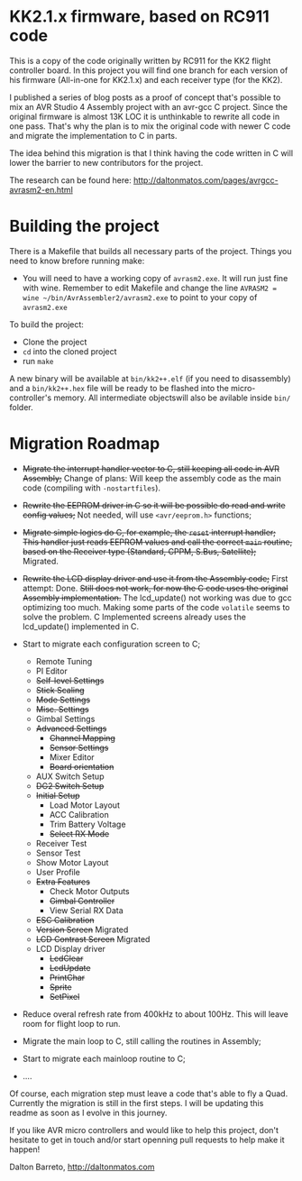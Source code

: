 # KK2.1.x firmware, based on RC911 code

This is a copy of the code originally written by RC911 for the KK2 flight controller board. In this project you will find one branch for each version of his firmware (All-in-one for KK2.1.x) and each receiver type (for the KK2).

I published a series of blog posts as a proof of concept that's possible to mix an AVR Studio 4 Assembly project with an avr-gcc C project. Since the original firmware is almost 13K LOC it is unthinkable to rewrite all code in one pass. That's why the plan is to mix the original code with newer C code and migrate the implementation to C in parts.

The idea behind this migration is that I think having the code written in C will lower the barrier to new contributors for the project.

The research can be found here: http://daltonmatos.com/pages/avrgcc-avrasm2-en.html 

# Building the project

There is a Makefile that builds all necessary parts of the project. Things you need to know brefore running make:

 * You will need to have a working copy of ``avrasm2.exe``. It will run just fine with wine. Remember to edit Makefile and change the line ``AVRASM2 = wine ~/bin/AvrAssembler2/avrasm2.exe`` to point to your copy of ``avrasm2.exe``

To build the project:
 * Clone the project
 * ``cd`` into the cloned project
 * run ``make``

A new binary will be available at ``bin/kk2++.elf`` (if you need to disassembly) and a ``bin/kk2++.hex`` file will be ready to be flashed into the micro-controller's memory. All intermediate objectswill also be avilable inside ``bin/`` folder.


# Migration Roadmap

 * ~~Migrate the interrupt handler vector to C, still keeping all code in AVR Assembly;~~ Change of plans: Will keep the assembly code as the main code (compiling with ``-nostartfiles``).
 * ~~Rewrite the EEPROM driver in C so it will be possible do read and write config values;~~ Not needed, will use ``<avr/eeprom.h>`` functions;
 * ~~Migrate simple logics do C, for example, the ``reset`` interrupt handler; This handler just reads EEPROM values and call the correct ``main`` routine, based on the Receiver type (Standard, CPPM, S.Bus, Satellite);~~ Migrated.
 * ~~Rewrite the LCD display driver and use it from the Assembly code;~~ First attempt: Done. ~~Still does not work, for now the C code uses the original Assembly implementation.~~ The lcd_update() not working was due to gcc optimizing too much. Making some parts of the code ``volatile`` seems to solve the problem. C Implemented screens already uses the lcd_update() implemented in C.
 * Start to migrate each configuration screen to C;

   * Remote Tuning
   * PI Editor
   * ~~Self-level Settings~~
   * ~~Stick Scaling~~
   * ~~Mode Settings~~
   * ~~Misc. Settings~~
   * Gimbal Settings
   * ~~Advanced Settings~~
     * ~~Channel Mapping~~
     * ~~Sensor Settings~~
     * Mixer Editor
     * ~~Board orientation~~
   * AUX Switch Setup
   * ~~DG2 Switch Setup~~
   * ~~Initial Setup~~
     * Load Motor Layout
     * ACC Calibration
     * Trim Battery Voltage
     * ~~Select RX Mode~~
   * Receiver Test
   * Sensor Test
   * Show Motor Layout
   * User Profile
   * ~~Extra Features~~
     * Check Motor Outputs
     * ~~Gimbal Controller~~
     * View Serial RX Data
   * ~~ESC Calibration~~
   * ~~Version Screen~~ Migrated
   * ~~LCD Contrast Screen~~ Migrated
   * LCD Display driver
     * ~~LcdClear~~
     * ~~LcdUpdate~~
     * ~~PrintChar~~
     * ~~Sprite~~
     * ~~SetPixel~~
 * Reduce overal refresh rate from 400kHz to about 100Hz. This will leave room for flight loop to run.
 * Migrate the main loop to C, still calling the routines in Assembly;
 * Start to migrate each mainloop routine to C;
 * ....


Of course, each migration step must leave a code that's able to fly a Quad. Currently the migration is still in the first steps. I will be updating this readme as soon as I evolve in this journey.

If you like AVR micro controllers and would like to help this project, don't hesitate to get in touch and/or start openning pull requests to help make it happen!


Dalton Barreto, http://daltonmatos.com
